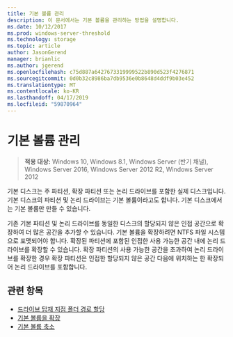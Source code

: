 ```yaml
---
title: 기본 볼륨 관리
description: 이 문서에서는 기본 볼륨을 관리하는 방법을 설명합니다.
ms.date: 10/12/2017
ms.prod: windows-server-threshold
ms.technology: storage
ms.topic: article
author: JasonGerend
manager: brianlic
ms.author: jgerend
ms.openlocfilehash: c75d887a6427673319999522b890d523f4276871
ms.sourcegitcommit: 0d0b32c8986ba7db9536e0b8648d4ddf9b03e452
ms.translationtype: MT
ms.contentlocale: ko-KR
ms.lasthandoff: 04/17/2019
ms.locfileid: "59870964"
---
```

# <a name="manage-basic-volumes"></a>기본 볼륨 관리

> **적용 대상:** Windows 10, Windows 8.1, Windows Server (반기 채널), Windows Server 2016, Windows Server 2012 R2, Windows Server 2012

기본 디스크는 주 파티션, 확장 파티션 또는 논리 드라이브를 포함한 실제 디스크입니다. 기본 디스크의 파티션 및 논리 드라이브는 기본 볼륨이라고도 합니다. 기본 디스크에서는 기본 볼륨만 만들 수 있습니다.

기존 기본 파티션 및 논리 드라이브를 동일한 디스크의 할당되지 않은 인접 공간으로 확장하여 더 많은 공간을 추가할 수 있습니다. 기본 볼륨을 확장하려면 NTFS 파일 시스템으로 포맷되어야 합니다. 확장된 파티션에 포함된 인접한 사용 가능한 공간 내에 논리 드라이브를 확장할 수 있습니다. 확장 파티션의 사용 가능한 공간을 초과하여 논리 드라이브를 확장한 경우 확장 파티션은 인접한 할당되지 않은 공간 다음에 위치하는 한 확장되어 논리 드라이브를 포함합니다.

## <a name="see-also"></a>관련 항목

-   [드라이브 탑재 지점 폴더 경로 할당](assign-a-mount-point-folder-path-to-a-drive.md)
-   [기본 볼륨을 확장](extend-a-basic-volume.md)
-   [기본 볼륨 축소](shrink-a-basic-volume.md)